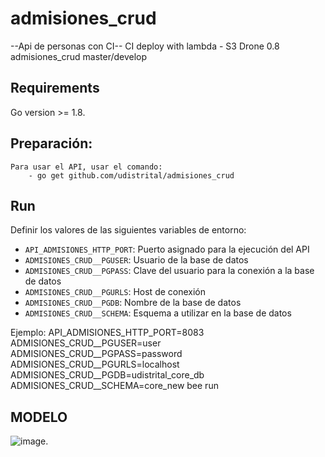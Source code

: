 # admisiones_crud

--Api de personas con CI--
CI deploy with lambda - S3
Drone 0.8 
admisiones_crud master/develop

## Requirements
Go version >= 1.8.

## Preparación:
    Para usar el API, usar el comando:
        - go get github.com/udistrital/admisiones_crud

## Run

Definir los valores de las siguientes variables de entorno:

 - `API_ADMISIONES_HTTP_PORT`: Puerto asignado para la ejecución del API
 - `ADMISIONES_CRUD__PGUSER`: Usuario de la base de datos
 - `ADMISIONES_CRUD__PGPASS`: Clave del usuario para la conexión a la base de datos  
 - `ADMISIONES_CRUD__PGURLS`: Host de conexión
 - `ADMISIONES_CRUD__PGDB`: Nombre de la base de datos
 - `ADMISIONES_CRUD__SCHEMA`: Esquema a utilizar en la base de datos

Ejemplo: API_ADMISIONES_HTTP_PORT=8083 ADMISIONES_CRUD__PGUSER=user ADMISIONES_CRUD__PGPASS=password ADMISIONES_CRUD__PGURLS=localhost ADMISIONES_CRUD__PGDB=udistrital_core_db ADMISIONES_CRUD__SCHEMA=core_new bee run

## MODELO
![image](https://github.com/udistrital/admisiones_crud/blob/develop/academi_v2-2018-11-10_00_41.png).

